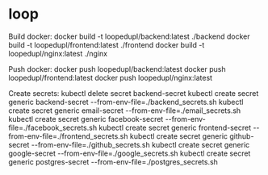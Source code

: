 # loop

Build docker:
docker build -t loopedupl/backend:latest ./backend
docker build -t loopedupl/frontend:latest ./frontend
docker build -t loopedupl/nginx:latest ./nginx

Push docker:
docker push loopedupl/backend:latest
docker push loopedupl/frontend:latest
docker push loopedupl/nginx:latest

Create secrets:
kubectl delete secret backend-secret
kubectl create secret generic backend-secret --from-env-file=./backend_secrets.sh
kubectl create secret generic email-secret --from-env-file=./email_secrets.sh
kubectl create secret generic facebook-secret --from-env-file=./facebook_secrets.sh
kubectl create secret generic frontend-secret --from-env-file=./frontend_secrets.sh
kubectl create secret generic github-secret --from-env-file=./github_secrets.sh
kubectl create secret generic google-secret --from-env-file=./google_secrets.sh
kubectl create secret generic postgres-secret --from-env-file=./postgres_secrets.sh
